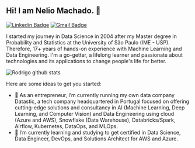 ## Hi! I am Nelio Machado.  👋

[![Linkedin Badge](https://img.shields.io/badge/-LinkedIn-blue?style=for-the-badge&logo=Linkedin&logoColor=white&link=https://www.linkedin.com/in/neliomachado/)](https://www.linkedin.com/in/neliomachado/)
[![Gmail Badge](https://img.shields.io/badge/-Gmail-c14438?style=for-the-badge&logo=Gmail&logoColor=white&link=mailto:neliomachado@gmail.com)](mailto:neliomachado@gmail.com)

I started my journey in Data Science in 2004 after my Master degree in Probability and Statistics at the University of São Paulo (IME - USP). Therefore, 17+ years of hands-on experience with Machine Learning and Data Engineering. I'm a go-getter, a lifelong learner and passionate about technologies and its applications to change people's life for better.


![Rodrigo github stats](https://github-readme-stats.vercel.app/api?username=MathMachado)

Here are some ideas to get you started:

- 🔭 As an entrepreneur, I’m currently running my own data company Datastic, a tech company headquartered in Portugal focused on offering cutting-edge solutions and consultancy in AI (Machine Learning, Deep Learning, and Computer Vision) and Data Engineering using cloud (Azure and AWS), Snowflake (Data Warehouse), Databricks/Spark, Airflow, Kubernetes, DataOps, and MLOps.
- 🌱 I’m currently learning and studying to get certified in Data Science, Data Engineer, DevOps, and Solutions Architect for AWS and Azure.
